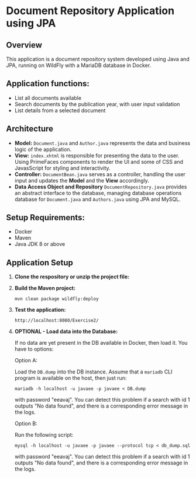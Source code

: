 # Document Repository Application using JPA

## Overview
This application is a document repository system developed using Java and JPA, running on WildFly with a MariaDB database in Docker.

## Application functions:
- List all documents available
- Search documents by the publication year, with user input validation
- List details from a selected document

## Architecture
- **Model:** 
   `Document.java` and `Author.java` represents the data and business logic of the application.
- **View:**
   `index.xhtml` is responsible for presenting the data to the user. Using PrimeFaces components to render the UI and some of CSS and JavasScript for styling and interactivity.
- **Controller:**
   `DocumentBean.java` serves as a controller, handling the user input and updates the **Model** and the **View** accordingly.
- **Data Access Object and Repository**
   `DocumentRepository.java` provides an abstract interface to the database, managing database operations database for `Document.java` and `Authors.java` using JPA and MySQL.

## Setup Requirements:
- Docker
- Maven
- Java JDK 8 or above

## Application Setup

1. **Clone the respository or unzip the project file:**


2. **Build the Maven project:**

   ```
   mvn clean package wildfly:deploy
   ```

3. **Test the application:**

   ```
   http://localhost:8080/Exercise2/
   ```

4. **OPTIONAL - Load data into the Database:**

   If no data are yet present in the DB available in Docker, then load it. You have to options:
   
   Option A: 
   
      Load the `DB.dump` into the DB instance. Assume that a `mariadb` CLI program is available on the host, then just run:

      ```
      mariadb -h localhost -u javaee -p javaee < DB.dump
      ```

      with password "eeavaj". You can detect this problem if a search with id 1 outputs "No data found", and there is a corresponding error message in the logs.

   Option B:

      Run the following script:
      ```
      mysql -h localhost -u javaee -p javaee --protocol tcp < db_dump.sql
      ```
      with password "eeavaj". You can detect this problem if a search with id 1 outputs "No data found", and there is a corresponding error message in the logs.